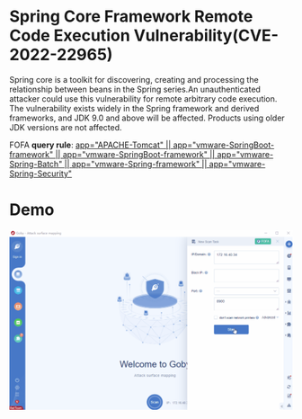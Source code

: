 
# Spring Core Framework Remote Code Execution Vulnerability(CVE-2022-22965)

Spring core is a toolkit for discovering, creating and processing the relationship between beans in the Spring series.An unauthenticated attacker could use this vulnerability for remote arbitrary code execution. The vulnerability exists widely in the Spring framework and derived frameworks, and JDK 9.0 and above will be affected. Products using older JDK versions are not affected.

FOFA **query rule**: [app="APACHE-Tomcat" || app="vmware-SpringBoot-framework" || app="vmware-SpringBoot-framework" || app="vmware-Spring-Batch" || app="vmware-Spring-framework" || app="vmware-Spring-Security"](https://fofa.info/result?qbase64=YXBwPSJBUEFDSEUtVG9tY2F0IiB8fCBhcHA9InZtd2FyZS1TcHJpbmdCb290LUZyYW1ld29yayJ8fGFwcD0idm13YXJlLVNwcmluZ0Jvb3QtRnJhbWV3b3JrInx8YXBwPSJ2bXdhcmUtU3ByaW5nLUJhdGNoInx8YXBwPSJ2bXdhcmUtU3ByaW5nLUZyYW1ld29yayJ8fGFwcD0idm13YXJlLVNwcmluZy1TZWN1cml0eSI%3D)

# Demo

![Spring_Core_Framework_Remote_Code_Execution_Vulnerability](Spring_Core_Framework_Remote_Code_Execution_Vulnerability.gif)
